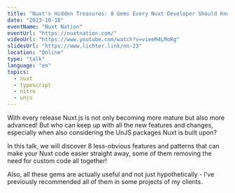 ```yaml
---
title: "Nuxt's Hidden Treasures: 8 Gems Every Nuxt Developer Should Know!"
date: "2023-10-18"
eventName: "Nuxt Nation"
eventUrl: "https://nuxtnation.com/"
videoUrl: "https://www.youtube.com/watch?v=vieeM4LMoRg"
slidesUrl: "https://www.lichter.link/nn-23"
location: "Online"
type: "talk"
language: "en"
topics:
  - nuxt
  - typescript
  - nitro
  - unjs
---
```


With every release Nuxt.js is not only becoming more mature but also more advanced! But who can keep up with all the new features and changes, especially when also considering the UnJS packages Nuxt is built upon?

In this talk, we will discover 8 less-obvious features and patterns that can make your Nuxt code easier straight away, some of them removing the need for custom code all together!

Also, all these gems are actually useful and not just hypothetically - I've previously recommended all of them in some projects of my clients.
